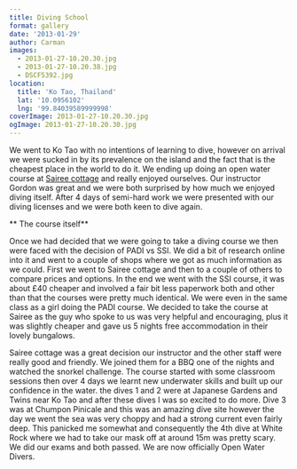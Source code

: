 ```yaml
---
title: Diving School
format: gallery
date: '2013-01-29'
author: Carman
images:
  - 2013-01-27-10.20.30.jpg
  - 2013-01-27-10.20.38.jpg
  - DSCF5392.jpg
location:
  title: 'Ko Tao, Thailand'
  lat: '10.0956102'
  lng: '99.84039589999998'
coverImage: 2013-01-27-10.20.30.jpg
ogImage: 2013-01-27-10.20.30.jpg
---
```

We went to Ko Tao with no intentions of learning to dive, however on arrival we were sucked in by its prevalence on the island and the fact that is the cheapest place in the world to do it. We ending up doing an open water course at [Sairee cottage](http://www.saireecottagediving.com/) and really enjoyed ourselves. Our instructor Gordon was great and we were both surprised by how much we enjoyed diving itself. After 4 days of semi-hard work we were presented with our diving licenses and we were both keen to dive again.

** The course itself**

Once we had decided that we were going to take a diving course we then were faced with the decision of PADI vs SSI. We did a bit of research online into it and went to a couple of shops where we got as much information as we could. First we went to Sairee cottage and then to a couple of others to compare prices and options. In the end we went with the SSI course, it was about £40 cheaper and involved a fair bit less paperwork both and other than that the courses were pretty much identical. We were even in the same class as a girl doing the PADI course. We decided to take the course at Sairee as the guy who spoke to us was very helpful and encouraging, plus it was slightly cheaper and gave us 5 nights free accommodation in their lovely bungalows.

Sairee cottage was a great decision our instructor and the other staff were really good and friendly. We joined them for a BBQ one of the nights and watched the snorkel challenge. The course started with some classroom sessions then over 4 days we learnt new underwater skills and built up our confidence in the water. the dives 1 and 2 were at Japanese Gardens and Twins near Ko Tao and after these dives I was so excited to do more. Dive 3 was at Chumpon Pinicale and this was an amazing dive site however the day we went the sea was very choppy and had a strong current even fairly deep. This panicked me somewhat and consequently the 4th dive at White Rock where we had to take our mask off at around 15m was pretty scary. We did our exams and both passed. We are now officially Open Water Divers.
